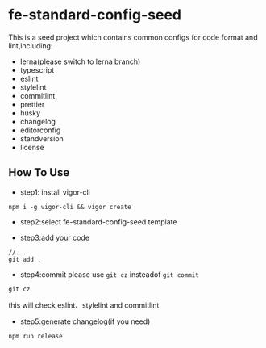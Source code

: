 # fe-standard-config-seed

This is a seed project which contains common configs for code format and lint,including:

- lerna(please switch to lerna branch)
- typescript
- eslint
- stylelint
- commitlint
- prettier
- husky
- changelog
- editorconfig
- standversion
- license

## How To Use

- step1: install vigor-cli

```shell
npm i -g vigor-cli && vigor create
```

- step2:select fe-standard-config-seed template

- step3:add your code

```shell
//...
git add .
```

- step4:commit
  please use `git cz` insteadof `git commit`

```shell
git cz
```

this will check eslint、stylelint and commitlint

- step5:generate changelog(if you need)

```shell
npm run release
```

